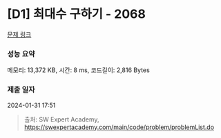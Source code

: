 # [D1] 최대수 구하기 - 2068 

[문제 링크](https://swexpertacademy.com/main/code/problem/problemDetail.do?contestProbId=AV5QQhbqA4QDFAUq) 

### 성능 요약

메모리: 13,372 KB, 시간: 8 ms, 코드길이: 2,816 Bytes

### 제출 일자

2024-01-31 17:51



> 출처: SW Expert Academy, https://swexpertacademy.com/main/code/problem/problemList.do